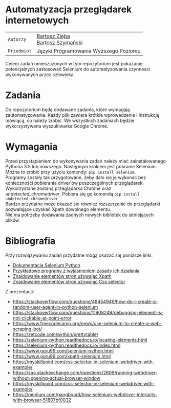 # **Automatyzacja przeglądarek internetowych**
|    |      |
| --- | --- | 
| `Autorzy` | [Bartosz Zięba](https://github.com/bobusbogdan)&nbsp;&nbsp;&nbsp;&nbsp;  <br/>[Bartosz Szymański](https://github.com/szymanskji)&nbsp;&nbsp;&nbsp; 
|`Przedmiot`| Języki Programowania Wyższego Poziomu 

Celem zadań umieszczonych w tym repozytorium jest pokazanie potencjalnych zastosowań Selenium do automatyzowania czynnosci wykonywanych przez człowieka.
# Zadania

Do repozytorium będą dodawane zadania, które wymagają zautomatyzowania. Każdy plik zawiera krótkie wprowadzenie i instrukcję mówiącą, co należy zrobić. We wszystkich zadaniach będzie wykorzystywana wyszukiwarka Google Chrome. 
# Wymagania 
Przed przystąpieniem do wykonywania zadań należy mieć zainstalowanego Pythona 3.5 lub nowszego. Następnym krokiem jest pobranie Selenium. Można to zrobic przy użyciu komendy:
`pip install selenium`. </br>
 Programy zostały tak przygotowane, żeby dało się je wykonać bez konieczności pobierania driver'ów poszczególnych przeglądarek. Wykorzystane zostaną przeglądarka Chrome oraz  *undetected_chromedriver*. Pobiera się go komendą `pip install undetected-chromedriver` </br>
 Bardzo przydatne może okazać sie również rozszerzenie do przeglądarki pozwalające uzyskać Xpath dowolnego elementu. </br>
   Nie ma potrzeby dodawania żadnych nowych bibliotek do istniejących plików.
# Bibliografia
Przy rozwiązywaniu zadań przydatne mogą okazać się poniższe linki:</br>
- [Dokumentacja Selenium Python](https://selenium-python.readthedocs.io/index.html)
- [Przykładowe programy z wyjaśnieniem zasady ich działania](https://www.guru99.com/selenium-python.html)
- [Znajdowanie elementów stron używając Xpath](https://www.guru99.com/xpath-selenium.html)
- [Znajdowanie elementów stron używając Css selector](https://myskillpoint.com/css-selector-in-selenium-webdriver-with-example/)

Z prezentacji: </br>
- https://stackoverflow.com/questions/48454949/how-do-i-create-a-random-user-agent-in-python-selenium
- https://stackoverflow.com/questions/11908249/debugging-element-is-not-clickable-at-point-error
- https://www.freecodecamp.org/news/use-selenium-to-create-a-web-scraping-bot/
- https://zetcode.com/python/prettytable/
- https://selenium-python.readthedocs.io/locating-elements.html
- https://selenium-python.readthedocs.io/index.html
- https://www.guru99.com/selenium-python.html
- https://www.guru99.com/xpath-selenium.html
- https://myskillpoint.com/css-selector-in-selenium-webdriver-with-example/
- https://sqa.stackexchange.com/questions/2609/running-webdriver-without-opening-actual-browser-window
- https://myskillpoint.com/css-selector-in-selenium-webdriver-with-example/
- https://medium.com/gangboard/how-selenium-webdriver-interacts-with-browser-51807bf0032
